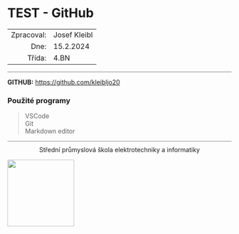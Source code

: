 
#   TEST - GitHub
|            |              |
| ---------: | ------------ |
| Zpracoval: | Josef Kleibl |
|       Dne: | 15.2.2024    |
|     Třída: | 4.BN         |

<p style="center; border-top: 1px solid gray;"></p>

**GITHUB:**
<https://github.com/kleibljo20>

### Použité programy
>VSCode  
>Git  
>Markdown editor  

<p style="text-align: center; border-top: 1px solid gray; padding-top: 10px;">Střední průmyslová škola elektrotechniky a informatiky</p>

<img src="https://www.spsemoh.cz/logos/spsei-vektor-barevne.svg" width="150px">